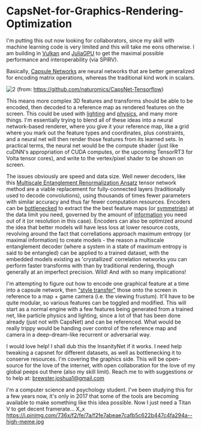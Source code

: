 # CapsNet-for-Graphics-Rendering-Optimization

I'm putting this out now looking for collaborators, since my skill with machine learning code is very limited and this will take me eons otherwise. I am building in [Vulkan](https://github.com/moothyknight/Vulkan-Compute-Example) and [JuliaGPU](https://github.com/JuliaGPU) to get the maximal possible performance and interoperability (via SPIRV).

Basically, [Capsule Networks](https://medium.com/ai%C2%B3-theory-practice-business/understanding-hintons-capsule-networks-part-i-intuition-b4b559d1159b) are neural networks that are better generalized for encoding matrix operations, whereas the traditional kind work in scalars. 

![2](https://github.com/moothyknight/CapsNet-Tensorflow/raw/master/imgs/capsuleVSneuron.png)
(from: https://github.com/naturomics/CapsNet-Tensorflow)

This means more complex 3D features and transforms should be able to be encoded, then decoded to a reference map as rendered features on the screen. This could be used with [lighting](https://blogs.nvidia.com/blog/2017/05/10/ai-for-ray-tracing/) and [physics](https://cims.nyu.edu/~schlacht/CNNFluids.htm), and many more things. I'm essentially trying to blend all of these ideas into a neural network-based renderer, where you give it your reference map, like a grid where you mark out the feature types and coordinates, plus constraints, and a neural net will then render those features from its learned sets. In practical terms, the neural net would be the compute shader (just like cuDNN's appropriation of CUDA computes, or the upcoming TensorRT3 for Volta tensor cores), and write to the vertex/pixel shader to be shown on screen.

The issues obviously are speed and data size. Well newer decoders, like this [Multiscale Entanglement Renormalization Ansatz](https://arxiv.org/pdf/1711.03357.pdf) tensor network method are a viable replacement for fully-connected layers (traditionally used to decode convolutions), using thousands of times fewer parameters with similar accuracy and thus far fewer computation resources. Encoders can be [bottlenecked](https://arxiv.org/abs/1705.08086) to extract the the best feature maps (or [symmetries](https://arxiv.org/pdf/1512.06293.pdf)) at the data limit you need, governed by the amount of [information](https://courses.cs.washington.edu/courses/cse528/13sp/lecture-slides/Lecture6.pdf) you need out of it (or resolution in this case). Encoders can also be optimized around the idea that better models will have less loss at lower resource costs, revolving around the fact that correllations approach maximum entropy (or maximal information) to create models - the reason a multiscale entanglement decoder (where a system in a state of maximum entropy is said to be entangled) can be applied to a trained dataset, with the embedded models existing as 'crystallized' correlation networks you can perform faster transforms with than by traditional rendering, though generally at an imperfect precision. Wild! And with so many implications!

I'm attempting to figure out how to encode one graphical feature at a time into a capsule network, then ["style transfer"](https://github.com/moothyknight/UniversalStyleTransfer) those onto the screen in reference to a map + game camera (i.e. the viewing frustum). It'll have to be quite modular, so various features can be toggled and modified. This will start as a normal engine with a few features being generated from a trained net, like particle physics and lighting, since a lot of that has been done already (just not with CapsNet) and can be referenced. What would be really trippy would be handing over control of the reference map and camera in a deep-dream-like recurrent or adversarial way. 

I would love help! I shall dub this the InsanityNet if it works. I need help tweaking a capsnet for different datasets, as well as bottlenecking it to conserve resources. I'm covering the graphics side. This will be open-source for the love of the internet, with open collaboration for the love of my global peeps out there (also my skill limit).
Reach me to with suggestions or to help at: brewster.joshua1@gmail.com

I'm a computer science and psychology student. I've been studying this for a few years now, it's only in 2017 that some of the tools are becoming available to make something like this idea possible. Now I just need a Titan V to get decent framerate... X_x https://i.pinimg.com/736x/f2/fe/7a/f2fe7abeae7cafb5c622b447c4fa294a--high-meme.jpg
